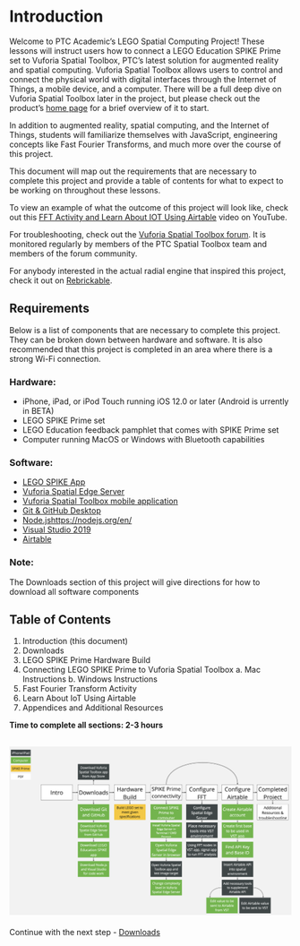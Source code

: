 # Introduction

Welcome to PTC Academic’s LEGO Spatial Computing Project! These lessons will instruct users how to connect a LEGO Education SPIKE Prime set to Vuforia Spatial Toolbox, PTC’s latest solution for augmented reality and spatial computing. Vuforia Spatial Toolbox allows users to control and connect the physical world with digital
interfaces through the Internet of Things, a mobile device, and a computer. There will be a full deep dive on Vuforia Spatial Toolbox later in the project, but please check out the product’s [home page](https://www.ptc.com/en/products/augmented-reality/vuforia-spatial-toolbox) for a brief overview of it to start.

In addition to augmented reality, spatial computing, and the Internet of Things, students will familiarize themselves with JavaScript, engineering concepts like Fast Fourier Transforms, and much more over the course of this project.

This document will map out the requirements that are necessary to complete this project and provide a table of contents for what to expect to be working on throughout these lessons.

To view an example of what the outcome of this project will look like, check out this [FFT Activity and Learn About IOT Using Airtable](https://youtu.be/5Z9nq_n4VDI) video on YouTube.

For troubleshooting, check out the [Vuforia Spatial Toolbox forum](https://forum.spatialtoolbox.vuforia.com/). It is monitored regularly by members of the PTC Spatial Toolbox team and members of the forum
community.

For anybody interested in the actual radial engine that inspired this project, check it out on [Rebrickable](https://rebrickable.com/mocs/MOC-3247/martijnnab/8-cylinder-radial-aircraft-engine/%23parts).

## Requirements
Below is a list of components that are necessary to complete this project. They can be broken down between hardware and software. It is also recommended that this project is completed in an area where there is a strong Wi-Fi connection.

### Hardware:
* iPhone, iPad, or iPod Touch running iOS 12.0 or later (Android is  urrently in BETA)
* LEGO SPIKE Prime set
* LEGO Education feedback pamphlet that comes with SPIKE Prime set
* Computer running MacOS or Windows with Bluetooth capabilities


### Software:
* [LEGO SPIKE App](https://education.lego.com/en-us/downloads/spike-prime/software)
* [Vuforia Spatial Edge Server](https://github.com/tuftsceeo/PTC-Toolbox)
* [Vuforia Spatial Toolbox mobile application](https://apps.apple.com/us/app/vuforia-spatial-toolbox/id1506071001)
* [Git & GitHub Desktop](https://desktop.github.com/)
* [Node.js]()https://nodejs.org/en/
* [Visual Studio 2019](https://visualstudio.microsoft.com/)
* [Airtable](https://airtable.com/)

### Note: 
The Downloads section of this project will give directions for how to download all software components

## Table of Contents

1. Introduction (this document)
2. Downloads
3. LEGO SPIKE Prime Hardware Build
4. Connecting LEGO SPIKE Prime to Vuforia Spatial Toolbox
    a. Mac Instructions
    b. Windows Instructions
5. Fast Fourier Transform Activity
6. Learn About IoT Using Airtable
7. Appendices and Additional Resources

**Time to complete all sections:  2-3 hours**

## ![Project Workflow Overview](https://github.com/PTC-Academic/LEGO-Spatial-Computing-Project/blob/master/Documentation/images/project-workflow.png)

Continue with the next step - [Downloads](https://github.com/PTC-Academic/LEGO-Spatial-Computing-Project/blob/master/Documentation/2-Downloads.md)